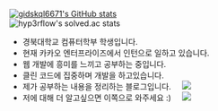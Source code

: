 <!HTML>

[![gidskql6671's GitHub stats](https://github-readme-stats.vercel.app/api?username=gidskql6671&count_private=true&show_icons=true&theme=dracula)](https://github.com/gidskql6671)  
![hyp3rflow's solved.ac stats](https://github-readme-solvedac.hyp3rflow.vercel.app/api/?handle=gidskql6671)

- 경북대학교 컴퓨터학부 학생입니다.
- 현재 카카오 엔터프라이즈에서 인턴으로 일하고 있습니다.
- 웹 개발에 흥미를 느끼고 공부하는 중입니다.
- 클린 코드에 집중하며 개발을 하고있습니다.
- 제가 공부하는 내용을 정리하는 블로그입니다. &nbsp;&nbsp;&nbsp; <a href="https://velog.io/@gidskql6671"> 
    <img src="https://img.shields.io/badge/Velog Blog-Dev Blog-1aa4e4?style=flat-square"/></a>
  </a> 
- 저에 대해 더 알고싶으면 이쪽으로 와주세요 :) &nbsp;&nbsp;&nbsp; <a href="https://velog.io/@gidskql6671/about"> 
    <img src="https://img.shields.io/badge/Velog Profile-About Me-389e64?style=flat-square"/></a>
  </a> 

